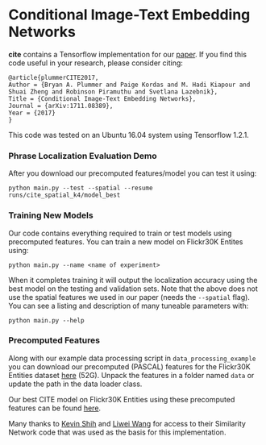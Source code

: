 # Conditional Image-Text Embedding Networks

**cite** contains a Tensorflow implementation for our [paper](https://arxiv.org/abs/1711.08389).  If you find this code useful in your research, please consider citing:

    @article{plummerCITE2017,
	Author = {Bryan A. Plummer and Paige Kordas and M. Hadi Kiapour and Shuai Zheng and Robinson Piramuthu and Svetlana Lazebnik},
	Title = {Conditional Image-Text Embedding Networks},
	Journal = {arXiv:1711.08389},
	Year = {2017}
    }

This code was tested on an Ubuntu 16.04 system using Tensorflow 1.2.1.

### Phrase Localization Evaluation Demo
After you download our precomputed features/model you can test it using:

    python main.py --test --spatial --resume runs/cite_spatial_k4/model_best

### Training New Models
Our code contains everything required to train or test models using precomputed features.  You can train a new model on Flickr30K Entites using:

    python main.py --name <name of experiment>

When it completes training it will output the localization accuracy using the best model on the testing and validation sets.  Note that the above does not use the spatial features we used in our paper (needs the `--spatial` flag). You can see a listing and description of many tuneable parameters with:

    python main.py --help

### Precomputed Features

Along with our example data processing script in `data_processing_example` you can download our precomputed (PASCAL) features for the Flickr30K Entities dataset [here](https://drive.google.com/file/d/1m5DQ3kh2rCkPremgM91chQgJYZxnEbZw/view?usp=sharing) (52G).  Unpack the features in a folder named `data` or update the path in the data loader class.

Our best CITE model on Flickr30K Entities using these precomputed features can be found [here](https://drive.google.com/open?id=1rmeIqYTCIduNc2QWUEdXLHFGrlOzz2xO).


Many thanks to [Kevin Shih](https://scholar.google.com/citations?user=4x3DhzAAAAAJ&hl=en) and [Liwei Wang](https://scholar.google.com/citations?user=qnbdnZEAAAAJ&hl=en) for access to their Similarity Network code that was used as the basis for this implementation.